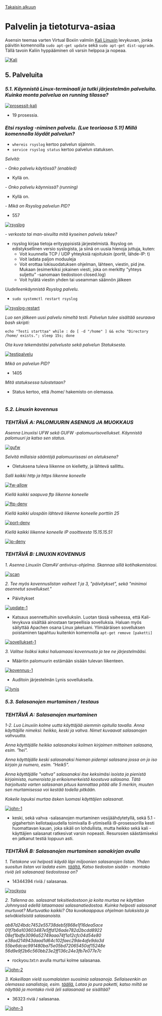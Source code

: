 [Takaisin alkuun](../../../README.md)

# Palvelin ja tietoturva-asiaa

Asensin teemaa varten Virtual Boxiin valmiin [Kali Linuxin](https://www.osboxes.org/kali-linux/) levykuvan, jonka päivitin komennoilla `sudo apt-get update` sekä `sudo apt-get dist-upgrade`. Tällä tavoin Kaliin hyppääminen oli varsin helppoa ja nopeaa.

[![Kali](https://raw.githubusercontent.com/tuuchen/Linux-E9955-2020/master/src/materiaali/Kali.PNG)](https://raw.githubusercontent.com/tuuchen/Linux-E9955-2020/master/src/materiaali/Kali.PNG)

## 5. Palveluita

### *5.1. Käynnistä Linux-terminaali ja tutki järjestelmän palveluita. Kuinka monta palvelua on running tilassa?*

[![prosessit-kali](https://raw.githubusercontent.com/tuuchen/Linux-E9955-2020/master/src/materiaali/prosessit-kali.png)](https://raw.githubusercontent.com/tuuchen/Linux-E9955-2020/master/src/materiaali/prosessit-kali.png)

- 19 prosessia.

### *Etsi rsyslog -niminen palvelu. (Lue teoriaosa 5.1!) Millä komennolla löydät palvelun?*  

- `whereis rsyslog` kertoo palvelun sijainnin.
- `service rsyslog status` kertoo palvelun statuksen.

*Selvitä:*   

*- Onko palvelu käytössä? (enabled)*  

- Kyllä on.

*- Onko palvelu käynnissä? (running)*  

- Kyllä on. 

*- Mikä on Rsyslog palvelun PID?*  

- 557

[![rsyslog](https://raw.githubusercontent.com/tuuchen/Linux-E9955-2020/master/src/materiaali/rsyslog.png)](https://raw.githubusercontent.com/tuuchen/Linux-E9955-2020/master/src/materiaali/rsyslog.png)


*- verkosta tai man-sivuilta mitä kyseinen palvelu tekee?*  

- rsyslog kirjaa tietoja erityyppisistä järjestelmistä. Rsyslog on edistyksellinen versio syslogista, ja siinä on uusia hienoja juttuja, kuten: 
    - Voit kuunnella TCP / UDP yhteyksiä rajoituksin (portit, lähde-IP: t)
    - Voit ladata paljon moduuleja
    - Voit erottaa lokisuodatuksen ohjelman, lähteen, viestin, pid jne. Mukaan (esimerkiksi jokainen viesti, joka on merkitty "yhteys suljettu" -sanomaan tiedostoon closed.log)
    - Voit hylätä viestin yhden tai useamman säännön jälkeen

*Uudelleenkäynnistä Rsyslog palvelu.*  

- `sudo systemctl restart rsyslog`

[![rsyslog-restart](https://raw.githubusercontent.com/tuuchen/Linux-E9955-2020/master/src/materiaali/rsyslog-restart.png)](https://raw.githubusercontent.com/tuuchen/Linux-E9955-2020/master/src/materiaali/rsyslog-restart.png)

*Luo sen jälkeen uusi palvelu nimeltä testi. Palvelun tulee sisältää seuraava bash skripti:*

`echo "Testi starttaa"
while :
do
[ -d "/home" ] && echo "Directory /home/ exists.";
sleep 15s;
done`

*Ota kuva tekemästäsi palvelusta sekä palvelun Statuksesta.*  

[![testipalvelu](https://raw.githubusercontent.com/tuuchen/Linux-E9955-2020/master/src/materiaali/testipalvelu.png)](https://raw.githubusercontent.com/tuuchen/Linux-E9955-2020/master/src/materiaali/testipalvelu.png)


*Mikä on palvelun PID?*   

- 1405

*Mitä statuksessa tulostetaan?* 

- Status kertoo, että /home/ hakemisto on olemassa. 

#

### *5.2. Linuxin kovennus*

### *TEHTÄVÄ A: PALOMUURIN ASENNUS JA MUOKKAUS*

*Asenna Linuxiisi UFW sekä GUFW -palomuurisovellukset. Käynnistä palomuuri ja katso sen status.*

[![gufw](https://raw.githubusercontent.com/tuuchen/Linux-E9955-2020/master/src/materiaali/gufw.png)](https://raw.githubusercontent.com/tuuchen/Linux-E9955-2020/master/src/materiaali/gufw.png)


*Selvitä millaisia sääntöjä palomuurissasi on oletuksena?*

- Oletuksena tuleva liikenne on kielletty, ja lähtevä sallittu. 
 
*Salli kaikki http ja https liikenne koneelle* 

[![fw-allow](https://raw.githubusercontent.com/tuuchen/Linux-E9955-2020/master/src/materiaali/fw-allow.png)](https://raw.githubusercontent.com/tuuchen/Linux-E9955-2020/master/src/materiaali/fw-allow.png)

*Kiellä kaikki saapuva ftp liikenne koneelle* 

[![ftp-deny](https://raw.githubusercontent.com/tuuchen/Linux-E9955-2020/master/src/materiaali/ftp-deny.png)](https://raw.githubusercontent.com/tuuchen/Linux-E9955-2020/master/src/materiaali/ftp-deny.png)

*Kiellä kaikki ulospäin lähtevä liikenne koneelle porttiin 25* 

[![port-deny](https://raw.githubusercontent.com/tuuchen/Linux-E9955-2020/master/src/materiaali/port-deny.png)](https://raw.githubusercontent.com/tuuchen/Linux-E9955-2020/master/src/materiaali/port-deny.png)

*Kiellä kaikki liikenne koneelle IP osoitteesta 15.15.15.51*  

[![ip-deny](https://raw.githubusercontent.com/tuuchen/Linux-E9955-2020/master/src/materiaali/ip-deny.png)](https://raw.githubusercontent.com/tuuchen/Linux-E9955-2020/master/src/materiaali/ip-deny.png)

### *TEHTÄVÄ B: LINUXIN KOVENNUS*

*1. Asenna Linuxiin ClamAV antivirus-ohjelma. Skannaa sillä kotihakemistosi.*  

[![scan](https://raw.githubusercontent.com/tuuchen/Linux-E9955-2020/master/src/materiaali/scan.PNG)](https://raw.githubusercontent.com/tuuchen/Linux-E9955-2020/master/src/materiaali/scan.PNG)

*2. Tee myös kovennuslistan vaiheet 1 ja 3, "päivitykset", sekä "minimoi asennetut sovellukset."*  

- Päivitykset

[![update-1](https://raw.githubusercontent.com/tuuchen/Linux-E9955-2020/master/src/materiaali/update-1.PNG)](https://raw.githubusercontent.com/tuuchen/Linux-E9955-2020/master/src/materiaali/update-1.PNG)  

- Katsaus asennettuihin sovelluksiin. Luotan tässä vaiheessa, että Kali-levykuva sisältää ainostaan tarpeellisia sovelluksia. Haluan myös säilyttää Apachen osana Linux jakeluani. Ylimääräisen sovelluksen poistaminen tapahtuu kuitenkin komennolla `apt-get remove [paketti]`

[![sovellukset-1](https://raw.githubusercontent.com/tuuchen/Linux-E9955-2020/master/src/materiaali/sovellukset-1.PNG)](https://raw.githubusercontent.com/tuuchen/Linux-E9955-2020/master/src/materiaali/sovellukset-1.PNG)

*3. Valitse lisäksi kaksi haluamaasi kovennusta ja tee ne järjestelmääsi.* 

- Määritin palomuurin estämään sisään tulevan liikenteen.  

[![kovennus-1](https://raw.githubusercontent.com/tuuchen/Linux-E9955-2020/master/src/materiaali/kovennus-1.PNG)](https://raw.githubusercontent.com/tuuchen/Linux-E9955-2020/master/src/materiaali/kovennus-1.PNG)

- Auditoin järjestelmän Lynis sovelluksella.  

[![lynis](https://raw.githubusercontent.com/tuuchen/Linux-E9955-2020/master/src/materiaali/lynis.PNG)](https://raw.githubusercontent.com/tuuchen/Linux-E9955-2020/master/src/materiaali/lynis.PNG)

### *5.3. Salasanojen murtaminen / testaus*

### *TEHTÄVÄ A: Salasanojen murtaminen*

*1-2. Luo Linuxiin kolme uutta käyttäjää aiemmin opitulla tavalla. Anna käyttäjille nimeksi: heikko, keski ja vahva. Nimet kuvaavat salasanojen vahvuutta.*

*Anna käyttäjälle heikko salasanaksi kolmen kirjaimen mittainen salasana, esim. "hei".*

*Anna käyttäjälle keski salasanaksi hieman pidempi salasana jossa on jo iso kirjain ja numero, esim. "Heik5".*

*Anna käyttäjälle "vahva" salasanaksi itse keksimäsi isoista ja pienistä kirjaimista, numeroista ja erikoismerkeistä koostuva salasana. Tätä harjoitusta varten salasanan pituus kannattaa pitää alle 5 merkin, muuten sen murtamisessa voi kestää todella pitkään.* 

*Kokeile lopuksi murtaa äsken luomasi käyttäjien salasanat.*

[![john-1](https://raw.githubusercontent.com/tuuchen/Linux-E9955-2020/master/src/materiaali/john-1.PNG)](https://raw.githubusercontent.com/tuuchen/Linux-E9955-2020/master/src/materiaali/john-1.PNG)

- keski, sekä vahva -salasanojen murtaminen vesijäähdytetyllä, sekä 5.1 -gigahertsin kellotaajuudella toimivalla 8-ytimisellä i9-prosessorilla kesti huomattavan kauan, joka sikäli on lohdullista, mutta heikko sekä kali -käyttäjien salasanat ratkesivat varsin nopeasti. Resurssien säästämiseksi en jatkanut testiä loppuun asti.

### *TEHTÄVÄ B: Salasanojen murtaminen sanakirjan avulla*

*1. Tietokone voi helposti käydä läpi miljoonien salasanojen listan. Yhden suositun listan voi ladata esim. [täältä.](https://github.com/brannondorsey/naive-hashcat/releases/download/data/rockyou.txt) Katso tiedoston sisään - montako riviä (eli salasanaa) tiedostossa on?*

- 14344394 riviä / salasanaa.

[![rockyou](https://raw.githubusercontent.com/tuuchen/Linux-E9955-2020/master/src/materiaali/rockyou.PNG)](https://raw.githubusercontent.com/tuuchen/Linux-E9955-2020/master/src/materiaali/rockyou.PNG)

*2. Tallenna ao. salasanat teksitiedostoon ja koita murtaa ne käyttäen Johnnyssä edellä lataamaasi salasanatiedostoa. Kuinka helposti salasanat murtuvat? Murtuvatko kaikki? Ota kuvakaappaus ohjelman tuloksista ja selväkielisistä salasanoista.*

*ab87d24bdc7452e55738deb5f868e1f16dea5ace  
01f7b6a103603487e5ffd126ade782d2bcdd8922  
08ef1bdfe3096a52749aaa74f1a12cfc04d54e80  
e38ad214943daad1d64c102faec29de4afe9da3d  
55be6dcac991480ba75e05bd72065450af15248e  
56d9e9f2b6c560bb23e2ff136c24e3fb7e077e7c*  

- rockyou.txt:n avulla murtui kolme salasanaa.

[![john-2](https://raw.githubusercontent.com/tuuchen/Linux-E9955-2020/master/src/materiaali/john-2.PNG)](https://raw.githubusercontent.com/tuuchen/Linux-E9955-2020/master/src/materiaali/john-2.PNG)

*3. Kokeillaan vielä suomalaisten suosimia salasanoja. Sellaiseenkin on olemassa sanalistoja, esim. [täällä.](http://www.mediafire.com/file/1z0aa9kraz5sr6r/finnish-unknown.txt.gz) Lataa ja pura paketti, katso miltä se näyttää ja montako riviä (eli salasanaa) se sisältää?*

- 36323 riviä / salasanaa.

[![john-3](https://raw.githubusercontent.com/tuuchen/Linux-E9955-2020/master/src/materiaali/john-3.PNG)](https://raw.githubusercontent.com/tuuchen/Linux-E9955-2020/master/src/materiaali/john-3.PNG)
